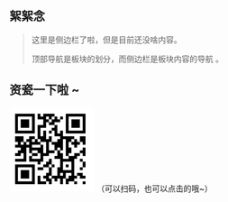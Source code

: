 ## 絮絮念

> 这里是侧边栏了啦，但是目前还没啥内容。
> 
> 顶部导航是板块的划分，而侧边栏是板块内容的导航 。

##  资瓷一下啦 ~

[![老鼠爱发电](assets/images/afdian.png)](https://afdian.net/a/daomishu)
（可以扫码，也可以点击的哦~）